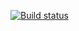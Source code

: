 [![Build status](https://ci.appveyor.com/api/projects/status/gqhrntbh37m3rm4h?svg=true)](https://ci.appveyor.com/project/kononova-daria/hw-ahj-3-1-front)